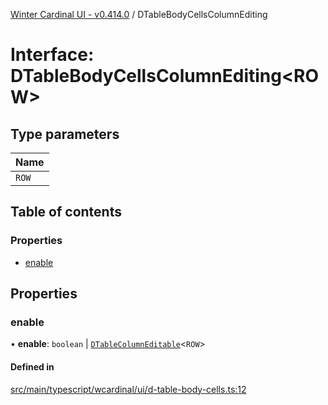 [Winter Cardinal UI - v0.414.0](../index.md) / DTableBodyCellsColumnEditing

# Interface: DTableBodyCellsColumnEditing\<ROW\>

## Type parameters

| Name |
| :------ |
| `ROW` |

## Table of contents

### Properties

- [enable](DTableBodyCellsColumnEditing.md#enable)

## Properties

### enable

• **enable**: `boolean` \| [`DTableColumnEditable`](../index.md#dtablecolumneditable)\<`ROW`\>

#### Defined in

[src/main/typescript/wcardinal/ui/d-table-body-cells.ts:12](https://github.com/winter-cardinal/winter-cardinal-ui/blob/v0.414.0/src/main/typescript/wcardinal/ui/d-table-body-cells.ts#L12)
